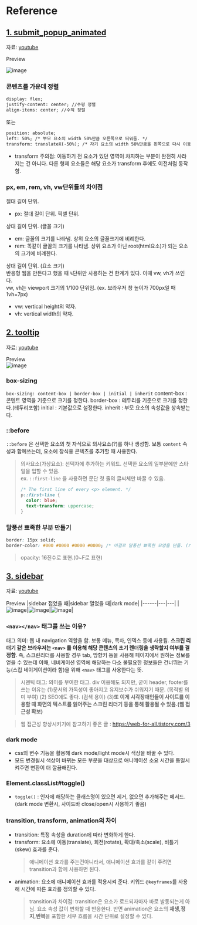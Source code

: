 # Reference

## [1. submit_popup_animated](./1_submit_popup_animated/)
자료: [youtube](https://www.youtube.com/watch?v=AobDmYWOY34)

Preview

![image](./static/submit_popup.gif)

### 콘텐츠를 가운데 정렬
```html
display: flex;
justify-content: center; //수평 정렬
align-items: center; //수직 정렬
```
또는
```html
position: absolute;
left: 50%; /* 부모 요소의 width 50%만큼 오른쪽으로 띄워둠. */
transform: translateX(-50%); /* 자기 요소의 width 50%만큼을 왼쪽으로 다시 이동함. */
```
- transform 주의점: 이동하기 전 요소가 있던 영역이 차지하는 부분이 완전히 사라지는 건 아니다. 다른 형제 요소들은 해당 요소가 transform 후에도 이전처럼 동작함.

### px, em, rem, vh, vw단위들의 차이점

절대 길이 단위.
- px: 절대 길이 단위. 픽셀 단위. 

상대 길이 단위. (글꼴 크기)
- em: 글꼴의 크기를 나타냄. 상위 요소의 글꼴크기에 비례한다.
- rem: 똑같이 글꼴의 크기를 나타냄. 상위 요소가 아닌 root(html요소)가 되는 요소의 크기에 비례한다.

상대 길이 단위. (요소 크기)  
반응형 웹을 만든다고 했을 때 `%`단위만 사용하는 건 한계가 있다. 이때 vw, vh가 쓰인다.  
vw, vh는 viewport 크기의 1/100 단위임. (ex. 브라우저 창 높이가 700px일 때 1vh=7px)
- vw: vertical height의 약자.
- vh: vertical width의 약자.

## [2. tooltip](./2_tooltip/)
자료: [youtube](https://www.youtube.com/watch?v=qdiUrCnuCjI&t)

Preview  
![image](./static/tooltip1.png)

### box-sizing
`box-sizing: content-box | border-box | initial | inherit`
content-box : 콘텐트 영역을 기준으로 크기를 정한다.
border-box : 테두리를 기준으로 크기를 정한다.(테두리포함)
initial : 기본값으로 설정한다.
inherit : 부모 요소의 속성값을 상속받는다.

### ::before
`::before` 은 선택한 요소의 첫 자식으로 의사요소(?)를 하나 생성함. 보통 `content` 속성과 함께쓰는데, 요소에 장식용 콘텍츠를 추가할 때 사용한다.
> 의사요소(가상요소): 선택자에 추가하는 키워드. 선택한 요소의 일부분에만 스타일을 입할 수 있음.  
> ex. `::first-line` 을 사용하면 문단 첫 줄의 글씨체만 바꿀 수 있음.
> ```css
> /* The first line of every <p> element. */
> p::first-line {
>   color: blue;
>   text-transform: uppercase;
> }
> ```

### 말풍선 뾰족한 부분 만들기
```css
border: 15px solid;
border-color: #000 #0000 #0000 #0000; /* 이걸로 말풍선 뾰족한 모양을 만듦. (rgba의 a(opacity) 속성 이용한 형태)*/
```
> opacity: 16진수로 표현.(0~F로 표현)


## [3. sidebar](./3_sidebar/)
자료: [youtube](https://www.youtube.com/watch?v=bFvfqUMjvsA)

Preview
|sidebar 접었을 때|sidebar 열었을 때|dark mode|
|------|---|---|
|![image](./static/sidebar1.png)|![image](./static/sidebar2.png)|![image](./static/sidebar3.png)|

### `<nav></nav>` 태그를 쓰는 이유?
태그 의미: 웹 내 navigation 역할을 함. 보통 메뉴, 목차, 인덱스 등에 사용됨. **스크린 리더기 같은 브라우저는 `<nav>` 를 이용해 해당 콘텐츠의 초기 렌더링을 생략할지 여부를 결정함**. 즉, 스크린리더를 사용할 경우 tab, 방향키 등을 사용해 페이지에서 원하는 정보를 얻을 수 있는데 이때, 네비게이션 영역에 해당하는 다소 불필요한 정보들은 건너뛰는 기능(스킵 네이게이션이라 함)을 위해 `<nav>` 태그를 사용한다는 뜻.

> 시멘틱 태그: 의미를 부여한 태그. div 이용해도 되지만, 굳이 header, footer를 쓰는 이유는 (1)문서의 가독성이 좋아지고 유지보수가 쉬워지기 때문. (목적별 의미 부여) (2) SEO에도 좋다. (검색 용이) (3)**또 이게 시각장애인들이 사이트를 이용할 때 화면의 텍스트를 읽어주는 스크린 리더기 등을 통해 활용될 수 있음.(웹 접근성 확보)**

> 웹 접근성 향상시키기에 참고하기 좋은 글 : https://web-for-all.tistory.com/3

### dark mode
- css의 변수 기능을 활용해 dark mode/light mode시 색상을 바꿀 수 있다.
- 모드 변경될시 색상이 바뀌는 모든 부분을 대상으로 애니메이션 소요 시간을 통일시켜주면 변환이 더 깔끔해진다.

### Element.classList#toggle()
- `toggle()` : 인자에 해당하는 클래스명이 있으면 제거, 없으면 추가해주는 메서드. (dark mode 변환시, 사이드바 close/open시 사용하기 좋음)

### transition, transform, animation의 차이
- transition: 특정 속성을 duration에 따라 변화하게 한다.
- transform: 요소에 이동(translate), 회전(rotate), 확대/축소(scale), 비틀기(skew) 효과를 준다.
    > 애니메이션 효과를 주는건아니라서, 애니메이션 효과를 같이 주려면 transition과 함께 사용하면 된다.
- animation: 요소에 애니메이션 효과를 적용시켜 준다. 키워드 `@keyframes`를 사용해 시간에 따른 효과를 정의할 수 있다.
    > transition과 차이점: transition은 요소가 로드되자마자 바로 발동되는게 아님. 요소 속성 값이 변화할 때 반응한다. 반면 animation은 요소의 **재생,정지,반복**을 포함한 세부 흐름을 시간 단위로 설정할 수 있다.